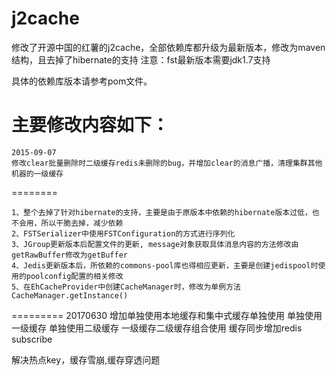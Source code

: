 j2cache
=======

修改了开源中国的红薯的j2cache，全部依赖库都升级为最新版本，修改为maven结构，且去掉了hibernate的支持
注意：fst最新版本需要jdk1.7支持

具体的依赖库版本请参考pom文件。

主要修改内容如下：
========
    2015-09-07
    修改clear批量删除时二级缓存redis未删除的bug，并增加clear的消息广播，清理集群其他机器的一级缓存

========

    1、整个去掉了针对hibernate的支持，主要是由于原版本中依赖的hibernate版本过低，也不会用，所以干脆去掉，减少依赖
    2、FSTSerializer中使用FSTConfiguration的方式进行序列化
    3、JGroup更新版本后配置文件的更新, message对象获取具体消息内容的方法修改由getRawBuffer修改为getBuffer
    4、Jedis更新版本后，所依赖的commons-pool库也得相应更新，主要是创建jedispool时使用的poolconfig配置的相关修改
    5、在EhCacheProvider中创建CacheManager时，修改为单例方法CacheManager.getInstance()

=========
 20170630
 增加单独使用本地缓存和集中式缓存单独使用
 单独使用一级缓存
 单独使用二级缓存
 一级缓存二级缓存组合使用
 缓存同步增加redis subscribe
 
 解决热点key，缓存雪崩,缓存穿透问题
